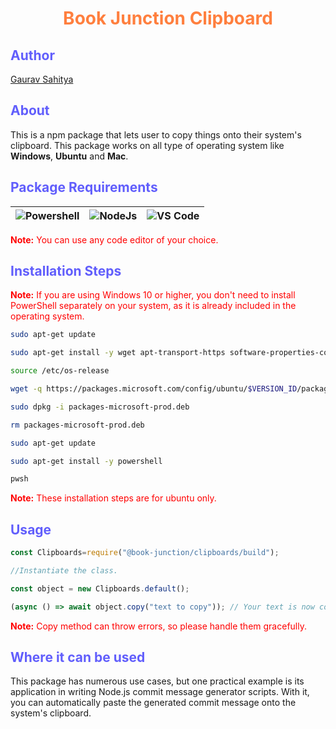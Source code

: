 
# <font color="#FF7F3E"> <center> Book Junction Clipboard </center> </font>

## <font color="#615EFC"> Author </font>

[Gaurav Sahitya](https://www.linkedin.com/in/sahityagaurav4210)

## <font color="#615EFC"> About </font>

This is a npm package that lets user to copy things onto their system's clipboard. This package works on all type of operating system like **Windows**, **Ubuntu** and **Mac**.

## <font color="#615EFC"> Package Requirements </font>

| ![Powershell](https://img.icons8.com/fluency/48/powershell.png) | ![NodeJs](https://img.icons8.com/fluency/48/node-js.png) | ![VS Code](https://img.icons8.com/fluency/48/visual-studio.png) |
| -------- | -------- | -------- |

<font color="#FF0000"> **Note:** You can use any code editor of your choice.</font>

## <font color="#615EFC"> Installation Steps </font>

<font color="#FF0000"> **Note:** If you are using Windows 10 or higher, you don't need to install PowerShell separately on your system, as it is already included in the operating system.</font>

```sh
sudo apt-get update
```

```sh
sudo apt-get install -y wget apt-transport-https software-properties-common
```

```sh
source /etc/os-release
```

```sh
wget -q https://packages.microsoft.com/config/ubuntu/$VERSION_ID/packages-microsoft-prod.deb
```

```sh
sudo dpkg -i packages-microsoft-prod.deb
```

```sh
rm packages-microsoft-prod.deb
```

```sh
sudo apt-get update
```

```sh
sudo apt-get install -y powershell
```

```sh
pwsh
```

<font color="#FF0000"> **Note:** These installation steps are for ubuntu only.</font>

## <font color="#615EFC"> Usage </font>

```javascript
const Clipboards=require("@book-junction/clipboards/build");

//Instantiate the class.

const object = new Clipboards.default();

(async () => await object.copy("text to copy")); // Your text is now copied to your clipboard, press Ctrl+V to test.
```

<font color="#FF0000"> <b>Note:</b> Copy method can throw errors, so please handle them gracefully. </font>

## <font color="#615EFC"> Where it can be used </font>

This package has numerous use cases, but one practical example is its application in writing Node.js commit message generator scripts. With it, you can automatically paste the generated commit message onto the system's clipboard.
